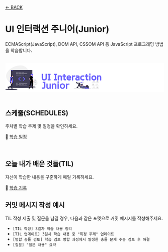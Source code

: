 [← BACK](../README.md)

# UI 인터랙션 주니어(Junior)

ECMAScript(JavaScript), DOM API, CSSOM API 등
JavaScript 프로그래밍 방법을 학습합니다.

<br />

<img src="../assets/cover--js-junior.jpg" alt />

<br />
<br />

## 스케줄(SCHEDULES)

주차별 학습 주제 및 일정을 확인하세요.

📆 [학습 일정](./lecture/README.md)

<br />

## 오늘 내가 배운 것들(TIL)

자신이 학습한 내용을 꾸준하게 매일 기록하세요.

📝 [학습 기록](./TIL/README.md)

## 커밋 메시지 작성 예시

TIL 작성 제출 및 질문을 남길 경우, 다음과 같은 포멧으로 커밋 메시지를 작성해주세요.

- `[TIL 작성] 3일차 학습 내용 정리`
- `[TIL 업데이트] 3일차 학습 내용 중 "특정 주제" 업데이트`
- `[병합 충돌 검토] 학습 검토 병합 과정에서 발생한 충돌 문제 수동 검토 후 해결`
- `[질문] "질문 내용" 요약`